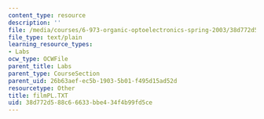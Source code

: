 ```yaml
---
content_type: resource
description: ''
file: /media/courses/6-973-organic-optoelectronics-spring-2003/38d772d588c66633bbe434f4b99fd5ce_filmPL.TXT
file_type: text/plain
learning_resource_types:
- Labs
ocw_type: OCWFile
parent_title: Labs
parent_type: CourseSection
parent_uid: 26b63aef-ec5b-1903-5b01-f495d15ad52d
resourcetype: Other
title: filmPL.TXT
uid: 38d772d5-88c6-6633-bbe4-34f4b99fd5ce
---
```

